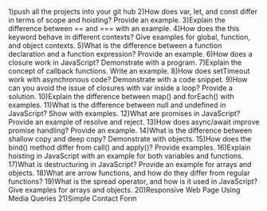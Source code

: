 1)push all the projects into your git hub 
2)How does var, let, and const differ in terms of scope and hoisting? Provide an example.
3)Explain the difference between == and === with an example.
4)How does the this keyword behave in different contexts? Give examples for global, function, and object contexts.
5)What is the difference between a function declaration and a function expression? Provide an example.
6)How does a closure work in JavaScript? Demonstrate with a program.
7)Explain the concept of callback functions. Write an example.
8)How does setTimeout work with asynchronous code? Demonstrate with a code snippet.
9)How can you avoid the issue of closures with var inside a loop? Provide a solution.
10)Explain the difference between map() and forEach() with examples.
11)What is the difference between null and undefined in JavaScript? Show with examples.
12)What are promises in JavaScript? Provide an example of resolve and reject.
13)How does async/await improve promise handling? Provide an example.
14)What is the difference between shallow copy and deep copy? Demonstrate with objects.
15)How does the bind() method differ from call() and apply()? Provide examples.
16)Explain hoisting in JavaScript with an example for both variables and functions.
17)What is destructuring in JavaScript? Provide an example for arrays and objects.
18)What are arrow functions, and how do they differ from regular functions?
19)What is the spread operator, and how is it used in JavaScript? Give examples for arrays and objects.
20)Responsive Web Page Using Media Queries 
21)Simple Contact Form 

